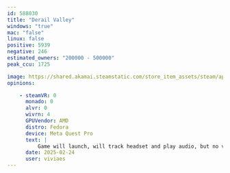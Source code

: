 ```yaml
---
id: 588030
title: "Derail Valley"
windows: "true"
mac: "false"
linux: false
positive: 5939
negative: 246
estimated_owners: "200000 - 500000"
peak_ccu: 1725

image: https://shared.akamai.steamstatic.com/store_item_assets/steam/apps/588030/header.jpg?t=1726258487
opinions:

    - steamVR: 0
      monado: 0
      alvr: 0
      wivrn: 4
      GPUVendor: AMD
      distro: Fedora
      device: Meta Quest Pro
      text: |
          Game will launch, will track headset and play audio, but no video displayed on headset. Video does show on the desktop window. Controllers do not appear to be tracking in the desktop view window. Attempted with both OpenCompoosite and xrizer
      date: 2025-02-24
      user: viviaes
---
```


